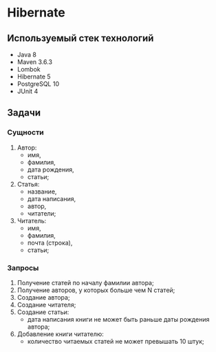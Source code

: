 # Hibernate

## Используемый стек технологий

- Java 8
- Maven 3.6.3
- Lombok
- Hibernate 5
- PostgreSQL 10
- JUnit 4

## Задачи

### Сущности

1. Автор:
    - имя,
    - фамилия,
    - дата рождения,
    - статьи;
2. Статья:
    - название,
    - дата написания,
    - автор,
    - читатели;
3. Читатель:
    - имя,
    - фамилия,
    - почта (строка),
    - статьи;

### Запросы

1. Получение статей по началу фамилии автора;
2. Получение авторов, у которых больше чем N статей;
3. Создание автора;
4. Создание читателя;
5. Создание статьи:
    - дата написания книги не может быть раньше даты рождения автора;
6. Добавление книги читателю:
    - количество читаемых статей не может превышать 10 штук;
